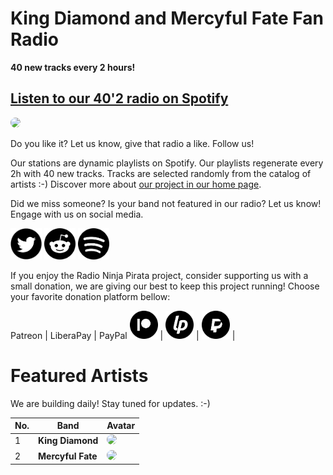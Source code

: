 # King Diamond and Mercyful Fate Fan Radio

**40 new tracks every 2 hours!**


## [Listen to our 40'2 radio on Spotify](https://open.spotify.com/playlist/1Z4iflhPfPW1bvYNQVhRyn?si=dJ257HpwR027dir3fsMYsQ)

<a href="https://open.spotify.com/playlist/1Z4iflhPfPW1bvYNQVhRyn?si=dJ257HpwR027dir3fsMYsQ" target="_blank"><img src="https://mosaic.scdn.co/640/ab67616d0000b27350b529912257480edb8a721cab67616d0000b273a45849d9207c35309f569010ab67616d0000b273c9afa799818d77053e32cc57ab67616d0000b273ee7239a73018e5ed9aeefbb9" height="300" width="auto" style="border-radius:50%"></a>

Do you like it? Let us know, give that radio a like. Follow us!


Our stations are dynamic playlists on Spotify. Our playlists regenerate every 2h with 40 new tracks. Tracks are selected randomly from the catalog of artists :-) Discover more about [our project in our home page](https://radioninjapirata.github.io).

Did we miss someone? Is your band not featured in our radio? Let us know! Engage with us on social media.

<p>
    <a href="https://twitter.com/RNinjaPirata" target="_blank"><img src="assets/twitter_button.png" alt="twitter" height="50" width="50" /></a>
    <a href="https://www.reddit.com/r/RadioNinjaPirata/" target="_blank"><img src="assets/reddit_button.png" alt="reddit" height="50" width="50" /></a>
    <a href="https://open.spotify.com/user/pagbz485dhfowwiza5wc9cwh8?si=XVuH5a3NQ8Ohft-yPC5XBA" target="_blank"><img src="assets/spotify_button.png" alt="spotify" height="50" width="50" /></a>
</p>


If you enjoy the Radio Ninja Pirata project, consider supporting us with a small donation, we are giving our best to keep this project running! Choose your favorite donation platform bellow:

 Patreon | LiberaPay | PayPal
<a href="https://www.patreon.com/radioninjapirata" target="_blank"><img src="assets/patreon_black_logo_500x500.png" alt="patreon" height="45" width="45" /></a> | <a href="https://liberapay.com/RadioNinjaPirata/donate" target="_blank"><img src="assets/liberapay_logo_500x500.png" alt="liberapay" height="45" width="45" /></a> | <a href="https://www.paypal.com/cgi-bin/webscr?cmd=_s-xclick&hosted_button_id=TWGZ3KKDLEDUE&source=url" target="_blank"><img src="assets/paypal_black_logo_500x500.png" alt="paypal" height="45" width="45" /></a> |


# Featured Artists

We are building daily! Stay tuned for updates. :-)

No. | Band | Avatar
--- | ---- | ------
1 | **King Diamond** | <img src="https://i.scdn.co/image/bf39a25886a2d2f7fbaf13825f7e771469658103" height="100" width="auto" style="border-radius:50%">
2 | **Mercyful Fate** | <img src="https://i.scdn.co/image/0f1c2fc4b2f1f821a3ef262e3d4f21929c41adfc" height="100" width="auto" style="border-radius:50%">